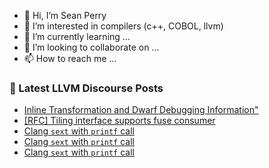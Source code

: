 - 👋 Hi, I’m Sean Perry
- 👀 I’m interested in compilers (c++, COBOL, llvm)
- 🌱 I’m currently learning ...
- 💞️ I’m looking to collaborate on ...
- 📫 How to reach me ...

<!---
s66perry/s66perry is a ✨ special ✨ repository because its `README.md` (this file) appears on your GitHub profile.
You can click the Preview link to take a look at your changes.
--->
### 📕 Latest LLVM Discourse Posts

<!-- DISCOURSE-LLVM:START -->
- [Inline Transformation and Dwarf Debugging Information&quot;](https://discourse.llvm.org/t/inline-transformation-and-dwarf-debugging-information/76287#post_1)
- [[RFC] Tiling interface supports fuse consumer](https://discourse.llvm.org/t/rfc-tiling-interface-supports-fuse-consumer/76286#post_1)
- [Clang `sext` with `printf` call](https://discourse.llvm.org/t/clang-sext-with-printf-call/76283#post_8)
- [Clang `sext` with `printf` call](https://discourse.llvm.org/t/clang-sext-with-printf-call/76283#post_7)
- [Clang `sext` with `printf` call](https://discourse.llvm.org/t/clang-sext-with-printf-call/76283#post_6)
<!-- DISCOURSE-LLVM:END -->
